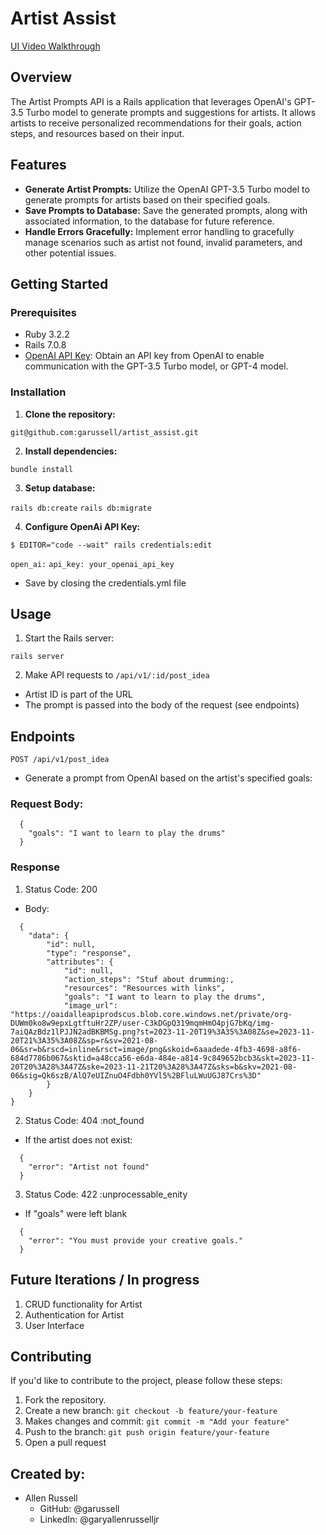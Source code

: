 # Artist Assist
[UI Video Walkthrough](https://www.loom.com/share/2a21a2152b024118bf7d3df30188410d)

## Overview

The Artist Prompts API is a Rails application that leverages OpenAI's GPT-3.5 Turbo model to generate prompts and suggestions for artists. It allows artists to receive personalized recommendations for their goals, action steps, and resources based on their input.

## Features

- **Generate Artist Prompts:** Utilize the OpenAI GPT-3.5 Turbo model to generate prompts for artists based on their specified goals.
- **Save Prompts to Database:** Save the generated prompts, along with associated information, to the database for future reference.
- **Handle Errors Gracefully:** Implement error handling to gracefully manage scenarios such as artist not found, invalid parameters, and other potential issues.

## Getting Started

### Prerequisites

- Ruby 3.2.2
- Rails 7.0.8
- [OpenAI API Key](https://platform.openai.com/account/api-keys): Obtain an API key from OpenAI to enable communication with the GPT-3.5 Turbo model, or GPT-4 model.

### Installation

1. **Clone the repository:**

`git@github.com:garussell/artist_assist.git`

2. **Install dependencies:**

`bundle install`

3. **Setup database:**

`rails db:create`
`rails db:migrate`

4. **Configure OpenAi API Key:**

`$ EDITOR="code --wait" rails credentials:edit`

`open_ai:`
  `api_key: your_openai_api_key`

- Save by closing the credentials.yml file

## Usage

1. Start the Rails server:

`rails server`

2. Make API requests to `/api/v1/:id/post_idea`
- Artist ID is part of the URL
- The prompt is passed into the body of the request (see endpoints)

## Endpoints

`POST /api/v1/post_idea`

- Generate a prompt from OpenAI based on the artist's specified goals:

### Request Body:

```
  {
    "goals": "I want to learn to play the drums"
  }
```

### Response

1. Status Code: 200 
- Body: 
```
  {
    "data": {
        "id": null,
        "type": "response",
        "attributes": {
            "id": null,
            "action_steps": "Stuf about drumming:,
            "resources": "Resources with links",
            "goals": "I want to learn to play the drums",
            "image_url": "https://oaidalleapiprodscus.blob.core.windows.net/private/org-DUWm0ko8w9epxLgtftuHr2ZP/user-C3kDGpQ319mqmHmO4pjG7bKq/img-7aiQAzBdz1lPJJN2adBKBMSg.png?st=2023-11-20T19%3A35%3A08Z&se=2023-11-20T21%3A35%3A08Z&sp=r&sv=2021-08-06&sr=b&rscd=inline&rsct=image/png&skoid=6aaadede-4fb3-4698-a8f6-684d7786b067&sktid=a48cca56-e6da-484e-a814-9c849652bcb3&skt=2023-11-20T20%3A28%3A47Z&ske=2023-11-21T20%3A28%3A47Z&sks=b&skv=2021-08-06&sig=Qk6szB/AlQ7eUIZnuO4Fdbh0YVl5%2BFluLWuUGJ87Crs%3D"
        }
    }
}
```

2. Status Code: 404 :not_found
- If the artist does not exist:
```
  {
    "error": "Artist not found"
  }
```

3. Status Code: 422 :unprocessable_enity
- If "goals" were left blank
```
  {
    "error": "You must provide your creative goals."
  }
```

## Future Iterations / In progress

1. CRUD functionality for Artist
2. Authentication for Artist
3. User Interface

##  Contributing

If you'd like to contribute to the project, please follow these steps:

1. Fork the repository.
2. Create a new branch: `git checkout -b feature/your-feature`
3. Makes changes and commit: `git commit -m "Add your feature"`
4. Push to the branch: `git push origin feature/your-feature`
5. Open a pull request

## Created by:

- Allen Russell
  - GitHub: @garussell
  - LinkedIn: @garyallenrusselljr
